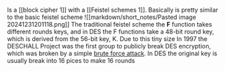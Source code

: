 Is a [[block cipher 1]] with a [[Feistel schemes 1]].
Basically is pretty similar to the basic feistel scheme
![[markdown/short_notes/Pasted image 20241231201118.png]]
The traditional feistel scheme the **F** function takes different rounds keys, and in DES the F functions take a 48-bit round key, which is derived from the 56-bit key, K. Due to this tiny size In 1997 the DESCHALL Project was the first group to publicly break DES encryption, which was broken by a simple [brute force attack](https://blog.boot.dev/security/how-do-brute-force-attackers-know-they-found-the-key/). 
In DES the original key is usually break into 16 pices to make 16 rounds